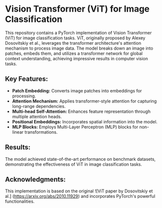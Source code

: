 # Vision Transformer (ViT) for Image Classification

This repository contains a PyTorch implementation of Vision Transformer (ViT) for image classification tasks. ViT, originally proposed by Alexey Dosovitskiy et al., leverages the transformer architecture's attention mechanism to process image data. The model breaks down an image into patches, embeds them, and utilizes a transformer network for global context understanding, achieving impressive results in computer vision tasks.

## Key Features:

- **Patch Embedding:** Converts image patches into embeddings for processing.
- **Attention Mechanism:** Applies transformer-style attention for capturing long-range dependencies.
- **Multi-head Self-Attention:** Enhances feature representation through multiple attention heads.
- **Positional Embeddings:** Incorporates spatial information into the model.
- **MLP Blocks:** Employs Multi-Layer Perceptron (MLP) blocks for non-linear transformations.

## Results:
The model achieved state-of-the-art performance on benchmark datasets, demonstrating the effectiveness of ViT in image classification tasks.

## Acknowledgments:
This implementation is based on the original ![ViT paper by Dosovitskiy et al.] (https://arxiv.org/abs/2010.11929) and incorporates PyTorch's powerful functionalities.
